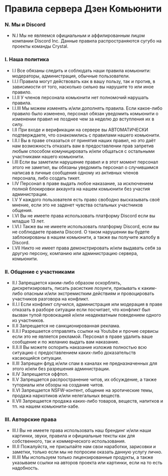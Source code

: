 # Правила сервера Дзен Комьюнити

### N. Мы и Discord
- N.I Мы не являемся официальным и аффилированным лицом компании Discord Inc. Данные правила распространяются сугубо на проекты команды Crystal.

### I. Наша политика
- I.I Все обязаны следить и соблюдать наши правила комьюнити: модераторы, администрация, обычные пользователи.
- I.I.I Правила могут действовать как в вашу пользу, так и против, в зависимости от того, насколько сильно вы нарушите то или иное правило.
- I.I.II У членов персонала комьюнити нет полномочий нарушать правила.
- I.I.III Мы можем изменять и/или дополнять правила. Если какое-либо правило было изменено, персонал обязан уведомить комьюнити о изменении правил не позднее чем за неделю до вступления их в силу.
- I.II При входе и верификации на сервере вы АВТОМАТИЧЕСКИ подтверждаете, что ознакомились с правилами нашего комьюнити.
- I.II.I Вы в праве отказаться от принятия наших правил, но это даёт нам возможность отказать вам в предоставлении прав запретив любым способом комуницировать и/или общаться с остальными участниками нашего комьюнити.
- I.III Если вы заметили нарушение правил и в этот момент персонал этого не заметил, вы обязаны уведомить персонал о случившимся написав в личные сообщения одному из активных членов персонала, либо создать тикет.
- I.IV Персонал в праве выдать любое наказание, за исключением полной блокировки аккаунта на нашем комьюнити без участия администрации.
- I.V У каждого пользователя есть право свободно высказывать своё мнение, если это не заденет чувства остальных участников общения.
- I.VI Вы не имеете права использовать платформу Discord если вы младше 13 лет.
- I.VI.I Также вы не имеете использовать платформу Discord, если вы не соблюдаете правила Discord. О таком нарушении вы будете заблокированы в нашем комьюнити, а также вы получите жалобу в Discord.
- I.VII Никто не имеет права демонстрировать и/или выдавать себя за другую персону, компанию или администрацию сервера, комьюнити. 


### II. Общение с участниками
- II.I Запрещается каким-либо образом оскорблять, дискретизировать, писать расисткие лозунги, призывать к каким-либо опасным и/или экстремистким действиям и провоцировать участников разговора на конфликт.
- II.I.I Если конфликт случился, администрация или модерация в праве отказать в разборе ситуации если посчитает, что конфликт был вызван тупой провокацией и/или неадекватным поведением одного из участников.
- II.II Запрещается не санкционированная реклама.
- II.II.I Разрешается отправлять ссылки на Youtube и прочие сервисы если это не является рекламой. Персонал в праве удалить ваше сообщение и по желанию выдать вам наказание.
- II.II.II Вы можете оспорить наказание изложив полностью всю ситуацию с предоставлением каких-либо доказательств касающийся ситуации.
- II.III Запрещен флуд и/или спам в каналах не предназначенных для этого и/или без разрешения администрации.
- II.IV Запрещается оффтоп.
- II.V Запрещается распространение читов, их обсуждение, а также туториалы или обзоры на создание читов.
- II.VI Запрещается NSFW-контент, общение на эротические темы, продажа наркотиков и/или нелегальных веществ.
- II.VII Запрещается продажа каких-либо товаров, веществ, напитков и тп. на нашем комьюнити-хабе.

### III. Авторские права
- III.I Вы не имеете права использовать наш брендинг и/или наши картинки, звуки, правила и официальные тексты как для собственного, так и коммерческого использования.
- III.II Пожалуйста, не присылайте нам свои наработки, зарисовки и заметки, только если мы не попросим оказать данную услугу лично.
- III.III Мы используем только лицензированные продукты, а также указываем ссылки на авторов проекта или картинки, если на то есть надобность.
